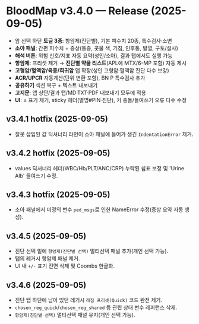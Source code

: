 # BloodMap v3.4.0 — Release (2025-09-05)
- 암 선택 하단 **토글 3종**: 항암제(진단별), 기본 피수치 20종, 특수검사·소변
- **소아 패널**: 간편 피수치 + 증상(통증, 콧물 색, 기침, 인후통, 발열, 구토/설사)
- **해석 버튼**: 위험 신호/지표 자동 요약(성인/소아), 결과 탭에서도 실행 가능
- **항암제**: 프리셋 제거 → **진단별 약물 리스트**(APL에 MTX/6-MP 포함) 자동 제시
- **고형암/혈액암/육종/희귀암** 맵 확장(성인 고형암·혈액암 진단 다수 보강)
- **ACR/UPCR** 자동계산(단위 변환 포함), BN P 특수검사 추가
- **공유하기** 섹션 복구 + 텍스트 내보내기
- **고지문**: 앱 상단/결과 탭/MD·TXT·PDF 내보내기 모두에 적용
- **UI**: ± 표기 제거, sticky 헤더(별명#PIN·진단), 키 충돌/들여쓰기 오류 다수 수정

## v3.4.1 hotfix (2025-09-05)
- 잘못 삽입된 값 딕셔너리 라인이 소아 패널에 들어가 생긴 `IndentationError` 제거.

## v3.4.2 hotfix (2025-09-05)
- values 딕셔너리 헤더(WBC/Hb/PLT/ANC/CRP) 누락된 쉼표 보정 및 'Urine Alb' 들여쓰기 수정.

## v3.4.3 hotfix (2025-09-05)
- 소아 패널에서 미정의 변수 `ped_msgs`로 인한 NameError 수정(증상 요약 자동 생성).

## v3.4.5 (2025-09-05)
- 진단 선택 밑에 `항암제(진단별 선택)` 멀티선택 패널 추가(개인 선택 가능).
- 탭의 레거시 항암제 패널 제거.
- UI 내 `+/-` 표기 전면 삭제 및 Coombs 한글화.

## v3.4.6 (2025-09-05)
- 진단 탭 하단에 남아 있던 레거시 `레짐 프리셋(Quick)` 코드 완전 제거.
- `chosen_reg_quick`/`chosen_reg_shared` 등 관련 상태 변수 레퍼런스 삭제.
- `항암제(진단별 선택)` 멀티선택 패널 유지(개인 선택 가능).
